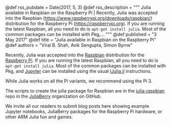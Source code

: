 @def rss_pubdate = Date(2017, 5, 3)
@def rss_description = """ Julia available in Raspbian on the Raspberry Pi | Recently, Julia was accepted into the Raspbian (https://www.raspberrypi.org/downloads/raspbian/) distribution for the Raspberry Pi (https://raspberrypi.org). If you are running the latest Raspbian, all you need to do is `apt-get install julia`. Most of the common packages can be installed with Pkg,... """
@def published = "3 May 2017"
@def title = "Julia available in Raspbian on the Raspberry Pi"
@def authors = "Viral B. Shah, Avik Sengupta, Simon Byrne"


Recently, Julia was accepted into the [Raspbian](https://www.raspberrypi.org/downloads/raspbian/) distribution for the [Raspberry Pi](https://raspberrypi.org). If you are running the latest Raspbian, all you need to do is `apt-get install julia`. Most of the common packages can be installed with Pkg, and [Jupyter](https://jupyter.org) can be installed using the usual [IJulia.jl](https://github.com/JuliaLang/IJulia.jl) instructions.

While Julia works on all the Pi variants, we recommend using the Pi 3.

The scripts to create the julia package for Raspbian are in the [julia-raspbian](https://github.com/JuliaBerry/julia-raspbian) repo in the [JuliaBerry](https://github.com/JuliaBerry) organization on GitHub.

We invite all our readers to submit blog posts here showing example Jupyter notebooks, JuliaBerry packages for the Raspberry Pi hardware, or other ARM Julia fun and games.
